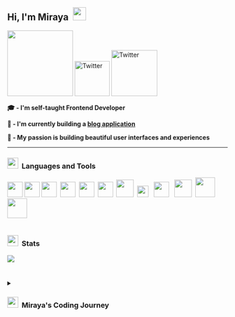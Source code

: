  
## Hi, I'm Miraya &nbsp;<img src="https://emojipedia-us.s3.dualstack.us-west-1.amazonaws.com/thumbs/120/apple/325/waving-hand_1f44b.png" width="30px" />
  
   
 <a href="https://mirayatech.vercel.app/" target="_blank"> <img
    src="https://img.shields.io/badge/Personal Protfolio-1976D2?style=for-the-badge& logoColor=white"
   width="150px"
  /></a> <a href="https://www.tiktok.com/@mirayatech"   target="_blank"><img
    alt="Twitter"
    src="https://img.shields.io/badge/TikTok-%23000000.svg?style=for-the-badge&logo=TikTok&logoColor=white"
   width="80px"
  /></a> <a href="https://www.instagram.com/mirayatech/" target="_blank"> <img
    alt="Twitter"
    src="https://img.shields.io/badge/Instagram-%23E4405F.svg?style=for-the-badge&logo=Instagram&logoColor=white"
   width="105px" /></a>

 
**🎓 - I'm self-taught Frontend Developer**  <br />

**📝 - I'm currently building a <a href="https://github.com/mirayatech/Boruto">blog application</a>** <br /> 

**💙 - My passion is building beautiful user interfaces and experiences** <br /> 

---

### <img src="https://emojipedia-us.s3.dualstack.us-west-1.amazonaws.com/thumbs/120/facebook/327/hammer-and-pick_2692-fe0f.png"  width="25px"/>&nbsp; Languages and Tools


<img src="https://cdn-icons-png.flaticon.com/512/1051/1051277.png" width="35px" /> <img src="https://cdn-icons-png.flaticon.com/512/732/732190.png" width="35px" /> <img src="https://cdn-icons-png.flaticon.com/512/5968/5968358.png" width="35px" />&nbsp; <img src="https://cdn-icons-png.flaticon.com/512/5968/5968292.png" width="35px" />&nbsp; <img src="https://cdn-icons-png.flaticon.com/512/5968/5968381.png" width="35px" />&nbsp; <img src="https://seeklogo.com/images/F/framer-motion-logo-DA1E33CAA1-seeklogo.com.png" width="35px" />&nbsp;  <img src="https://upload.wikimedia.org/wikipedia/commons/thumb/a/a7/React-icon.svg/2300px-React-icon.svg.png" width="40px" /> &nbsp;<img src="https://firebase.google.com/static/downloads/brand-guidelines/PNG/logo-logomark.png" width="26px" />&nbsp; &nbsp;<img src="https://git-scm.com/images/logos/downloads/Git-Icon-1788C.png" width="35px" />&nbsp; &nbsp;<img src="https://seeklogo.com/images/M/material-ui-logo-5BDCB9BA8F-seeklogo.com.png" width="40px"/>&nbsp; <img src="https://upload.wikimedia.org/wikipedia/commons/a/ad/Figma-1-logo.png" width="45px" /><img src="https://seeklogo.com/images/T/tailwind-css-logo-5AD4175897-seeklogo.com.png" width="45px" />

#

### <img src="https://emojipedia-us.s3.dualstack.us-west-1.amazonaws.com/thumbs/120/apple/325/bar-chart_1f4ca.png" width="25px"/>&nbsp; Stats
<img src="https://github-profile-summary-cards.vercel.app/api/cards/profile-details?username=mirayatech&theme=vue"/> 

 #
 
 <details>
 <summary><h3> <img src="https://emojipedia-us.s3.dualstack.us-west-1.amazonaws.com/thumbs/120/apple/325/woman-technologist-medium-skin-tone_1f469-1f3fd-200d-1f4bb.png" width="25px" />&nbsp; Miraya's Coding Journey</h3></summary>
 I’m Miraya, a 19 year old self-taught Frontend Developer. I found my passion in coding after discovering my brother doing it in 2020. 
I fell in love with the craft of being able to use my creativity to build stuff for the web. I'm really driven to learn and reach new heights in my software development career. It still fascinates me till today how software has enabled us human beings to do so many things. If I’m not doing anything coding related, I enjoy working out, reading, and drawing.







 

 
